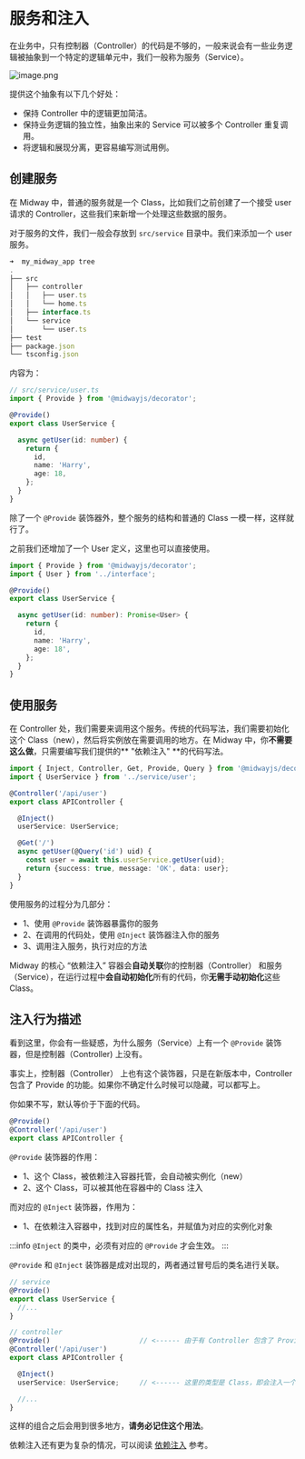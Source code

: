 # 服务和注入

在业务中，只有控制器（Controller）的代码是不够的，一般来说会有一些业务逻辑被抽象到一个特定的逻辑单元中，我们一般称为服务（Service）。


![image.png](https://img.alicdn.com/imgextra/i2/O1CN01LLV2Qd20Fbu1NWXVA_!!6000000006820-2-tps-2130-344.png)


提供这个抽象有以下几个好处：

- 保持 Controller 中的逻辑更加简洁。
- 保持业务逻辑的独立性，抽象出来的 Service 可以被多个 Controller 重复调用。
- 将逻辑和展现分离，更容易编写测试用例。



## 创建服务


在 Midway 中，普通的服务就是一个 Class，比如我们之前创建了一个接受 user 请求的 Controller，这些我们来新增一个处理这些数据的服务。


对于服务的文件，我们一般会存放到 `src/service` 目录中。我们来添加一个 user 服务。

```typescript
➜  my_midway_app tree
.
├── src
│   ├── controller
│   │   ├── user.ts
│   │   └── home.ts
│   ├── interface.ts
│   └── service
│       └── user.ts
├── test
├── package.json
└── tsconfig.json
```

内容为：

```typescript
// src/service/user.ts
import { Provide } from '@midwayjs/decorator';

@Provide()
export class UserService {

  async getUser(id: number) {
    return {
      id,
      name: 'Harry',
      age: 18,
    };
  }
}
```
除了一个 `@Provide` 装饰器外，整个服务的结构和普通的 Class 一模一样，这样就行了。


之前我们还增加了一个 User 定义，这里也可以直接使用。

```typescript
import { Provide } from '@midwayjs/decorator';
import { User } from '../interface';

@Provide()
export class UserService {

  async getUser(id: number): Promise<User> {
    return {
      id,
      name: 'Harry',
      age: 18',
    };
  }
}
```


## 使用服务


在 Controller 处，我们需要来调用这个服务。传统的代码写法，我们需要初始化这个 Class（new），然后将实例放在需要调用的地方。在 Midway 中，你**不需要这么做**，只需要编写我们提供的** "依赖注入" **的代码写法。


```typescript
import { Inject, Controller, Get, Provide, Query } from '@midwayjs/decorator';
import { UserService } from '../service/user';

@Controller('/api/user')
export class APIController {

  @Inject()
  userService: UserService;

  @Get('/')
  async getUser(@Query('id') uid) {
    const user = await this.userService.getUser(uid);
    return {success: true, message: 'OK', data: user};
  }
}

```

使用服务的过程分为几部分：


- 1、使用 `@Provide` 装饰器暴露你的服务
- 2、在调用的代码处，使用 `@Inject` 装饰器注入你的服务
- 3、调用注入服务，执行对应的方法


Midway 的核心 “依赖注入” 容器会**自动关联**你的控制器（Controller） 和服务（Service），在运行过程中**会自动初始化**所有的代码，你**无需手动初始化**这些 Class。


## 注入行为描述

看到这里，你会有一些疑惑，为什么服务（Service）上有一个 `@Provide` 装饰器，但是控制器（Controller) 上没有。

事实上，控制器（Controller） 上也有这个装饰器，只是在新版本中，Controller 包含了 Provide 的功能。如果你不确定什么时候可以隐藏，可以都写上。

你如果不写，默认等价于下面的代码。

```ts
@Provide()
@Controller('/api/user')
export class APIController {
```

`@Provide` 装饰器的作用：


- 1、这个 Class，被依赖注入容器托管，会自动被实例化（new）
- 2、这个 Class，可以被其他在容器中的 Class 注入


而对应的 `@Inject` 装饰器，作用为：


- 1、在依赖注入容器中，找到对应的属性名，并赋值为对应的实例化对象



:::info
`@Inject` 的类中，必须有对应的 `@Provide` 才会生效。
:::


`@Provide` 和 `@Inject` 装饰器是成对出现的，两者通过冒号后的类名进行关联。
```typescript
// service
@Provide()
export class UserService {
  //...
}

// controller
@Provide()                      // <------ 由于有 Controller 包含了 Provide 的能力，这里展示的更加完整
@Controller('/api/user')
export class APIController {

  @Inject()
  userService: UserService;		// <------ 这里的类型是 Class，即会注入一个该类型的实例

  //...
}

```
这样的组合之后会用到很多地方，**请务必记住这个用法**。


依赖注入还有更为复杂的情况，可以阅读 [依赖注入](container) 参考。
